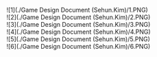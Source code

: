 ![1](./Game Design Document (Sehun.Kim)/1.PNG)  
![2](./Game Design Document (Sehun.Kim)/2.PNG)  
![3](./Game Design Document (Sehun.Kim)/3.PNG)  
![4](./Game Design Document (Sehun.Kim)/4.PNG)  
![5](./Game Design Document (Sehun.Kim)/5.PNG)  
![6](./Game Design Document (Sehun.Kim)/6.PNG)  
